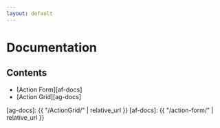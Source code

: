 ```yaml
---
layout: default
---
```


# Documentation

## Contents

* [Action Form][af-docs]
* [Action Grid][ag-docs]

[ag-docs]: {{ "/ActionGrid/" | relative_url }}
[af-docs]: {{ "/action-form/" | relative_url }}